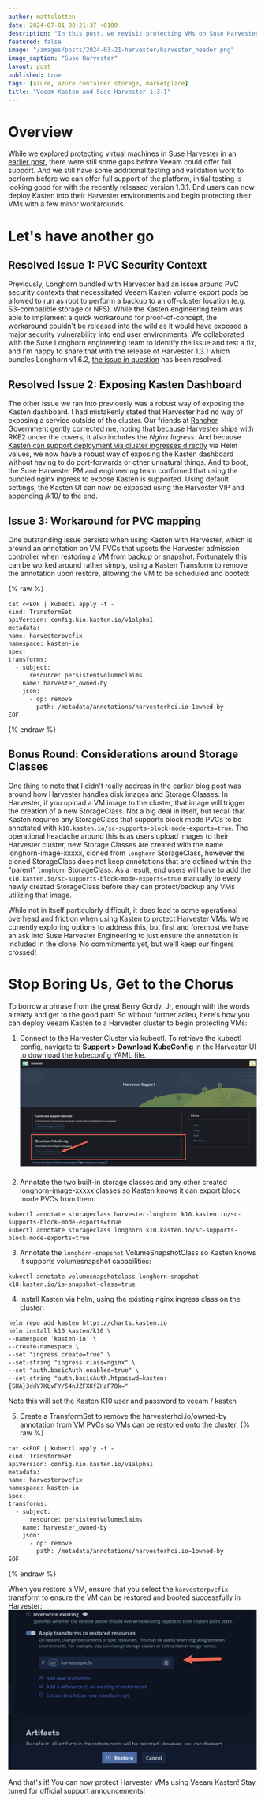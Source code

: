 ```yaml
---
author: mattslotten
date: 2024-07-01 08:21:37 +0100
description: "In this post, we revisit protecting VMs on Suse Harvester"
featured: false
image: "/images/posts/2024-03-21-harvester/harvester_header.png"
image_caption: "Suse Harvester"
layout: post
published: true
tags: [azure, azure container storage, marketplace]
title: "Veeam Kasten and Suse Harvester 1.3.1"
---
```


# Overview

While we explored protecting virtual machines in Suse Harvester in [an earlier post](/harvester), there were still some gaps before Veeam could offer full support. And we still have some additional testing and validation work to perform before we can offer full support of the platform, initial testing is looking good for with the recently released version 1.3.1. End users can now deploy Kasten into their Harvester environments and begin protecting their VMs with a few minor workarounds.

# Let's have another go

## Resolved Issue 1: PVC Security Context

Previously, Longhorn bundled with Harvester had an issue around PVC security contexts that necessitated Veeam Kasten volume export pods be allowed to run as root to perform a backup to an off-cluster location (e.g. S3-compatible storage or NFS). While the Kasten engineering team was able to implement a quick workaround for proof-of-concept, the workaround couldn't be released into the wild as it would have exposed a major security vulnerability into end user environments. We collaborated with the Suse Longhorn engineering team to identify the issue and test a fix, and I'm happy to share that with the release of Harvester 1.3.1 which bundles Longhorn v1.6.2, [the issue in question](https://github.com/longhorn/longhorn/issues/8088) has been resolved.

## Resolved Issue 2: Exposing Kasten Dashboard

The other issue we ran into previously was a robust way of exposing the Kasten dashboard.  I had mistakenly stated that Harvester had no way of exposing a service outside of the cluster.  Our friends at [Rancher Government ](https://ranchergovernment.com/) gently corrected me, noting that because Harvester ships with RKE2 under the covers, it also includes the *Nginx Ingress*. And because [Kasten can support deployment via cluster ingresses directly](https://docs.kasten.io/latest/access/dashboard.html#existing-ingress-controller) via Helm values, we now have a robust way of exposing the Kasten dashboard without having to do port-forwards or other unnatural things.  And to boot, the Suse Harvester PM and engineering team confirmed that using the bundled nginx ingress to expose Kasten is supported. Using default settings, the Kasten UI can now be exposed using the Harvester VIP and appending /k10/ to the end.

## Issue 3: Workaround for PVC mapping

One outstanding issue persists when using Kasten with Harvester, which is around an annotation on VM PVCs that upsets the Harvester admission controller when restoring a VM from backup or snapshot. Fortunately this can be worked around rather simply, using a Kasten Transform to remove the annotation upon restore, allowing the VM to be scheduled and booted:

{% raw %}
  ```
cat <<EOF | kubectl apply -f -
kind: TransformSet
apiVersion: config.kio.kasten.io/v1alpha1
metadata:
  name: harvesterpvcfix
  namespace: kasten-io
spec:
  transforms:
    - subject:
        resource: persistentvolumeclaims
      name: harvester_owned-by
      json:
        - op: remove
          path: /metadata/annotations/harvesterhci.io~1owned-by
EOF
  ```
{% endraw %}

## Bonus Round: Considerations around Storage Classes
One thing to note that I didn't really address in the earlier blog post was around how Harvester handles disk images and Storage Classes. In Harvester, if you upload a VM image to the cluster, that image will trigger the creation of a new StorageClass. Not a big deal in itself, but recall that Kasten requires any StorageClass that supports block mode PVCs to be annotated with `k10.kasten.io/sc-supports-block-mode-exports=true`. The operational headache around this is as users upload images to their Harvester cluster, new Storage Classes are created with the name longhorn-image-xxxxx, cloned from `longhorn` StorageClass, however the cloned StorageClass does not keep annotations that are defined within the "parent" `longhorn` StorageClass. As a result, end users will have to add the `k10.kasten.io/sc-supports-block-mode-exports=true` manually to every newly created StorageClass before they can protect/backup any VMs utilizing that image.

While not in itself particularly difficult, it does lead to some operational overhead and friction when using Kasten to protect Harvester VMs. We're currently exploring options to address this, but first and foremost we have an ask into Suse Harvester Engineering to just ensure the annotation is included in the clone. No commitments yet, but we'll keep our fingers crossed!

# Stop Boring Us, Get to the Chorus

To borrow a phrase from the great Berry Gordy, Jr, enough with the words already and get to the good part! So without further adieu, here's how you can deploy Veeam Kasten to a Harvester cluster to begin protecting VMs:
1. Connect to the Harvester Cluster via kubectl. To retrieve the kubectl config, navigate to **Support > Download KubeConfig** in the Harvester UI to download the kubeconfig YAML file.
![Harvester KubeConfig](/images/posts/2024-03-21-harvester/harvester_kubeconfig.png)

2. Annotate the two built-in storage classes and any other created longhorn-image-xxxxx classes so Kasten knows it can export block mode PVCs from them:
```
kubectl annotate storageclass harvester-longhorn k10.kasten.io/sc-supports-block-mode-exports=true
kubectl annotate storageclass longhorn k10.kasten.io/sc-supports-block-mode-exports=true
```
3. Annotate the `longhorn-snapshot` VolumeSnapshotClass so Kasten knows it supports volumesnapshot capabilities:
```
kubectl annotate volumesnapshotclass longhorn-snapshot k10.kasten.io/is-snapshot-class=true
```
4. Install Kasten via helm, using the existing nginx ingress class on the cluster:
```
helm repo add kasten https://charts.kasten.io
helm install k10 kasten/k10 \
--namespace 'kasten-io' \
--create-namespace \
--set "ingress.create=true" \
--set-string "ingress.class=nginx" \
--set "auth.basicAuth.enabled=true" \
--set-string "auth.basicAuth.htpasswd=kasten:{SHA}3ddV7KLvFY/54nJZFXKfZHzF78k="
```
  <span class="alert-info">Note this will set the Kasten K10 user and password to veeam / kasten</span>

5. Create a TransformSet to remove the harvesterhci.io/owned-by annotation from VM PVCs so VMs can be restored onto the cluster.
{% raw %}
  ```
cat <<EOF | kubectl apply -f -
kind: TransformSet
apiVersion: config.kio.kasten.io/v1alpha1
metadata:
  name: harvesterpvcfix
  namespace: kasten-io
spec:
  transforms:
    - subject:
        resource: persistentvolumeclaims
      name: harvester_owned-by
      json:
        - op: remove
          path: /metadata/annotations/harvesterhci.io~1owned-by
EOF
  ```
{% endraw %}

When you restore a VM, ensure that you select the `harvesterpvcfix` transform to ensure the VM can be restored and booted successfully in Harvester:
![Kasten Transform for Harvester](/images/posts/2024-03-21-harvester/kasten_harvester_transform.png)


And that's it! You can now protect Harvester VMs using Veeam Kasten! Stay tuned for official support announcements!
